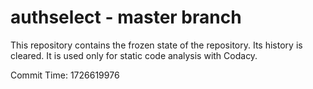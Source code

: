 # authselect - master branch

This repository contains the frozen state of the repository.
Its history is cleared. It is used only for static code
analysis with Codacy.

Commit Time: 1726619976